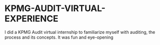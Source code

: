 # KPMG-AUDIT-VIRTUAL-EXPERIENCE
I did a KPMG Audit virtual internship to familiarize myself with auditing, the process and its concepts. It was fun and eye-opening
